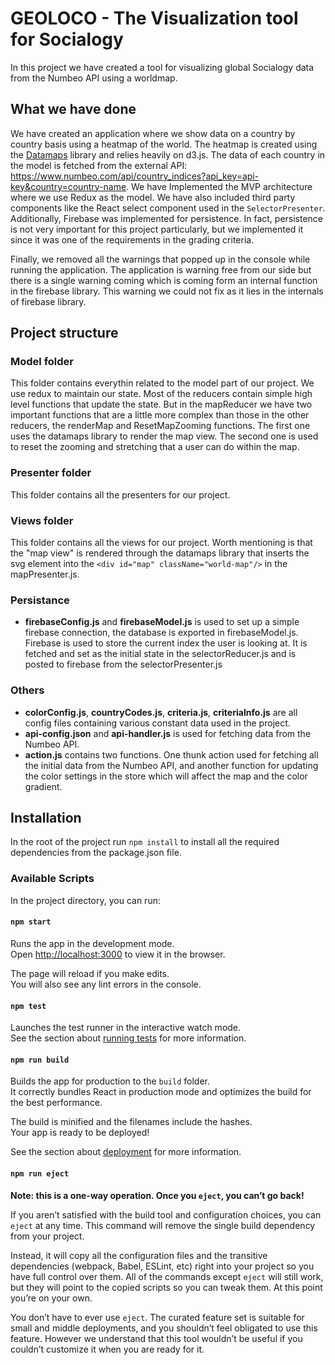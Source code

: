 # GEOLOCO - The Visualization tool for Socialogy
In this project we have created a tool for visualizing global Socialogy data from the Numbeo API using a worldmap.


## What we have done
We have created an application where we show data on a country by country basis using a heatmap of the world.
The heatmap is created using the [Datamaps](https://github.com/markmarkoh/datamaps/blob/master/README.md#getting-started) library and relies heavily on d3.js.
The data of each country in the model is fetched from the external API:  https://www.numbeo.com/api/country_indices?api_key=api-key&country=country-name.
We have Implemented the MVP architecture where we use Redux as the model. We have also included third party components like the React select component used in the `SelectorPresenter`.
Additionally, Firebase was implemented for persistence. In fact, persistence is not very important for this project particularly, but we implemented it since it was one of the requirements in the grading criteria.

Finally, we removed all the warnings that popped up in the console while running the application. The application is warning free from our side but there is a single warning coming which is coming form an internal function in the firebase library. This warning we could not fix as it lies in the internals of firebase library.



## Project structure 

### Model folder
This folder contains everythin related to the model part of our project. We use redux to maintain our state. Most of the reducers contain simple high level functions that update the state.
But in the mapReducer we have two important functions that are a little more complex than those in the other reducers, the renderMap and ResetMapZooming functions. The first one uses the datamaps library to render the map view.
The second one is used to reset the zooming and stretching that a user can do within the map.


### Presenter folder
This folder contains all the presenters for our project.


### Views folder
This folder contains all the views for our project. Worth mentioning is that the "map view" is rendered through the datamaps library that inserts the svg element into the `<div id="map" className="world-map"/>` in the mapPresenter.js. 

### Persistance
* **firebaseConfig.js** and **firebaseModel.js** is used to set up a simple firebase connection, the database is exported in firebaseModel.js. Firebase is used to store the current index the user is looking at. It is fetched and set as the initial state in the selectorReducer.js and is posted to firebase from the selectorPresenter.js

### Others
* **colorConfig.js**, **countryCodes.js**, **criteria.js**, **criteriaInfo.js** are all config files containing various constant data used in the project.
* **api-config.json** and **api-handler.js** is used for fetching data from the Numbeo API.
* **action.js** contains two functions. One thunk action used for fetching all the initial data from the Numbeo API, and another function for updating the color settings in the store which will affect the map and the color gradient.



## Installation
In the root of the project run `npm install` to install all the required dependencies from the package.json file. 


### Available Scripts

In the project directory, you can run:

#### `npm start`

Runs the app in the development mode.\
Open [http://localhost:3000](http://localhost:3000) to view it in the browser.

The page will reload if you make edits.\
You will also see any lint errors in the console.

#### `npm test`

Launches the test runner in the interactive watch mode.\
See the section about [running tests](https://facebook.github.io/create-react-app/docs/running-tests) for more information.

#### `npm run build`

Builds the app for production to the `build` folder.\
It correctly bundles React in production mode and optimizes the build for the best performance.

The build is minified and the filenames include the hashes.\
Your app is ready to be deployed!

See the section about [deployment](https://facebook.github.io/create-react-app/docs/deployment) for more information.

#### `npm run eject`

**Note: this is a one-way operation. Once you `eject`, you can’t go back!**

If you aren’t satisfied with the build tool and configuration choices, you can `eject` at any time. This command will remove the single build dependency from your project.

Instead, it will copy all the configuration files and the transitive dependencies (webpack, Babel, ESLint, etc) right into your project so you have full control over them. All of the commands except `eject` will still work, but they will point to the copied scripts so you can tweak them. At this point you’re on your own.

You don’t have to ever use `eject`. The curated feature set is suitable for small and middle deployments, and you shouldn’t feel obligated to use this feature. However we understand that this tool wouldn’t be useful if you couldn’t customize it when you are ready for it.
